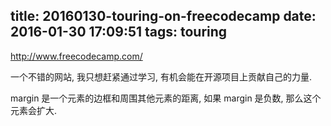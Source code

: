 title: 20160130-touring-on-freecodecamp
date: 2016-01-30 17:09:51
tags: touring
---

http://www.freecodecamp.com/

一个不错的网站, 我只想赶紧通过学习, 有机会能在开源项目上贡献自己的力量.

margin 是一个元素的边框和周围其他元素的距离, 如果 margin 是负数, 那么这个元素会扩大.

